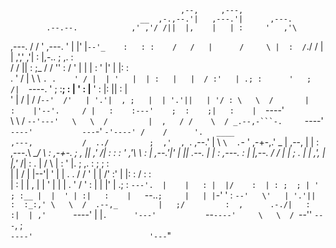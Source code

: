 
                                          ,--,     ,---,                  
                                 __  ,-.,--.'|   ,---.'|      ,---.       
            .--.--.            ,' ,'/ /||  |,    |   | :     '   ,'\      
   ,---.   /  /    '     ,---. '  | |' |`--'_    :   : :    /   /   |     
  /     \ |  :  /`./    /     \|  |   ,',' ,'|   :     |,-..   ; ,. :     
 /    /  ||  :  ;_     /    / ''  :  /  '  | |   |   : '  |'   | |: :     
.    ' / | \  \    `. .    ' / |  | '   |  | :   |   |  / :'   | .; :     
'   ;   /|  `----.   \'   ; :__;  : |   '  : |__ '   : |: ||   :    |     
'   |  / | /  /`--'  /'   | '.'|  , ;   |  | '.'||   | '/ : \   \  /      
|   :    |'--'.     / |   :    :---'    ;  :    ;|   :    |  `----'       
 \   \  /   `--'---'   \   \  /         |  ,   / /    \  / _.--,-```-.    
  `----'                `----'           ---`-'  `-'----' /    /      '.  
          ____                           ,---,           /  ../         ; 
        ,'  , `.                       ,--.' |           \  ``\  .``-    '
     ,-+-,.' _ |        ,--,           |  |  :       ,---.\ ___\/    \   :
  ,-+-. ;   , ||      ,'_ /|           :  :  :      '   ,'\     \    :   |
 ,--.'|'   |  || .--. |  | :    ,---.  :  |  |,--. /   /   |    |    ;  . 
|   |  ,', |  |,'_ /| :  . |   /     \ |  :  '   |.   ; ,. :   ;   ;   :  
|   | /  | |--'|  ' | |  . .  /    / ' |  |   /' :'   | |: :  /   :   :   
|   : |  | ,   |  | ' |  | | .    ' /  '  :  | | |'   | .; :  `---'.  |   
|   : |  |/    :  | : ;  ; | '   ; :__ |  |  ' | :|   :    |   `--..`;    
|   | |`-'     '  :  `--'   \'   | '.'||  :  :_:,' \   \  /  .--,_        
|   ;/         :  ,      .-./|   :    :|  | ,'      `----'   |    |`.     
'---'           `--`----'     \   \  / `--''                 `-- -`, ;    
                               `----'                          '---`"   
